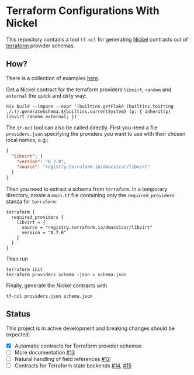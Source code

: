 # Terraform Configurations With Nickel

This repository contains a tool `tf-ncl` for generating [Nickel](https://github.com/tweag/nickel) contracts out of [terraform](https://www.terraform.io) provider schemas.

## How?
There is a collection of examples [here](https://github.com/tweag/tf-ncl-examples).

Get a Nickel contract for the terraform providers `libvirt`, `random` and `external` the quick and dirty way:
```
nix build --impure --expr '(builtins.getFlake (builtins.toString ./.)).generateSchema.${builtins.currentSystem} (p: { inherit(p) libvirt random external; })'
```

The `tf-ncl` tool can also be called directly. First you need a file `providers.json` specifying the providers you want to use with their chosen local names, e.g.:
```json
{
  "libvirt": {
    "version": "0.7.0",
    "source": "registry.terraform.io/dmacvicar/libvirt"
  }
}
```
Then you need to extract a schema from `terraform`. In a temporary directory, create a `main.tf` file containing only the `required_providers` stanza for `terraform`:
```
terraform {
  required_providers {
    libvirt = {
      source = "registry.terraform.io/dmacvicar/libvirt"
      version = "0.7.0"
    }
  }
}
```
Then run
```
terraform init
terraform providers schema -json > schema.json
```
Finally, generate the Nickel contracts with
```
tf-ncl providers.json schema.json
```

## Status

This project is in active development and breaking changes should be expected.

- [x] Automatic contracts for Terraform provider schemas
- [ ] More documentation [#13][i13]
- [ ] Natural handling of field references [#12][i12]
- [ ] Contracts for Terraform state backends [#14][i14], [#15][i15]

[i12]: https://github.com/tweag/tf-ncl/issues/12
[i13]: https://github.com/tweag/tf-ncl/issues/13
[i14]: https://github.com/tweag/tf-ncl/issues/14
[i15]: https://github.com/tweag/tf-ncl/issues/15

